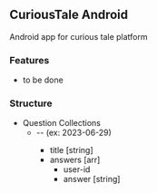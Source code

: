 ## CuriousTale Android

Android app for curious tale platform

### Features

- to be done

### Structure

- Question Collections
  - <year>-<month>-<day> (ex: 2023-06-29)
    - title [string]
    - answers [arr]
      - user-id
      - answer [string]
